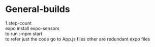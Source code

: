 # General-builds
1.step-count                                                                                                                                                           
expo install expo-sensors                                                                                                                                             
to run :-npm start                                                                                                                                                     
to refer just the code go to App.js files other are redundant expo files
